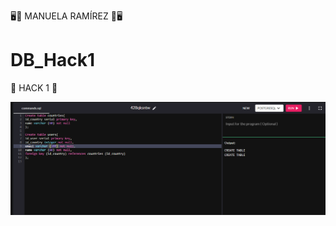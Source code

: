 🖥️🏁 MANUELA RAMÍREZ 🏁🖥️

# DB_Hack1


🏁 HACK 1 🏁

![](https://github.com/mcrp02/DB_Hack1/blob/main/Screenshots/Hack-1.png)



